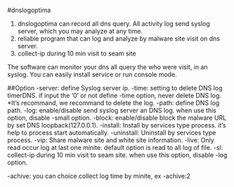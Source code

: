 #dnslogoptima
1. dnslogoptima can record all dns query. All activity log send syslog server, which you may analyze at any time.
2. reliable program that can log and analyze by malware site visit on dns server.
3. collect-ip during 10 min visit to seam site

The software can monitor your dns all query the who were visit, in an syslog.
You can easily install service or run console mode.

##Option
-server:    define Syslog server ip.
-time:  setting to delete DNS log timerDNS. if input the ‘0’ or not define  -time option, never delete DNS log.
*It’s recommand, we recommand to delete the log.
-path: define DNS log path.
-log: enable/disable send syslog server an DNS log. when use this option, disable -small option.
-block:  enable/disable block the malware URL by set DNS loopback(127.0.0.1).
-install:  Install by services type process. it’s help to process start automatically.
-uninstall: Uninstall by services type process.
-vip: Share malware site and white site information.
-live: Only read occur log at last one minite. default option is read to all log of file.
-sl: collect-ip during 10 min visit to seam site. when use this option, disable -log option.

-achive: you can choice collect log time by minite, ex -achive:2
